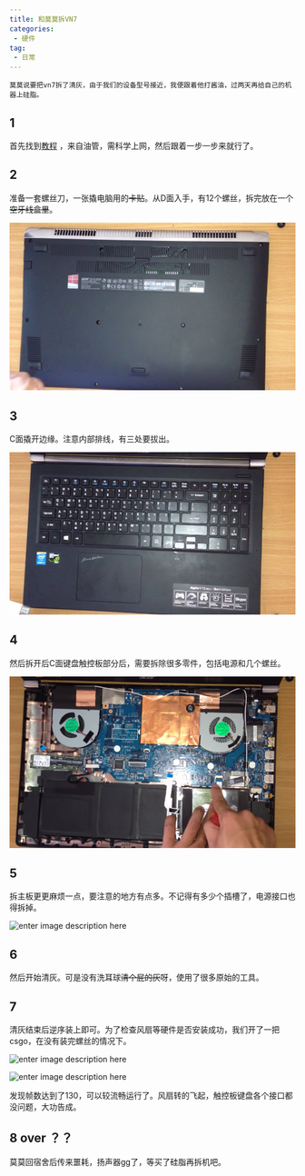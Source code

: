 ```yaml
---
title: 和莫莫拆VN7
categories:
 - 硬件
tag:
 - 日常
---
```

``莫莫说要把vn7拆了清灰，由于我们的设备型号接近，我便跟着他打酱油，过两天再给自己的机器上硅脂。``


## 1
首先找到[教程](https://www.youtube.com/watch?v=qE83weK_gmQ&t=250s) ，来自油管，需科学上网，然后跟着一步一步来就行了。


## 2
准备一套螺丝刀，一张撬电脑用的~~卡贴~~。从D面入手，有12个螺丝，拆完放在一个~~空牙线盒里~~。

![enter image description here](/assets/images/post_images/拆vn7/D面.png)


## 3
C面撬开边缘。注意内部排线，有三处要拔出。

![enter image description here](/assets/images/post_images/拆vn7/撬.png)


## 4
然后拆开后C面键盘触控板部分后，需要拆除很多零件，包括电源和几个螺丝。 

![enter image description here](/assets/images/post_images/拆vn7/内部.png)

## 5
拆主板更更麻烦一点，要注意的地方有点多。不记得有多少个插槽了，电源接口也得拆掉。

![enter image description here](/assets/images/post_images/拆vn7/1.jpg)

## 6
然后开始清灰。可是没有洗耳球~~清个屁的灰~~呀，使用了很多原始的工具。

## 7
清灰结束后逆序装上即可。为了检查风扇等硬件是否安装成功，我们开了一把csgo，在没有装完螺丝的情况下。

![enter image description here](/assets/images/post_images/拆vn7/csgo1.jpg)

![enter image description here](/assets/images/post_images/拆vn7/csgo2.jpg)

发现帧数达到了130，可以较流畅运行了。风扇转的飞起，触控板键盘各个接口都没问题，大功告成。

## 8 over ？？
莫莫回宿舍后传来噩耗，扬声器gg了，等买了硅脂再拆机吧。
